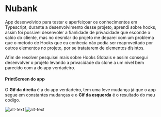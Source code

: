 # Nubank

App desenvolvido para testar e aperfeiçoar os conhecimentos em Typescript, durante a desenvolvimento desse projeto, aprendi sobre hooks,
assim foi possivel desenvoler a fianlidade de privacidade que esconde o saldo do cliente, mas no desrolar do projeto me deparei com um problema
que o metodo de Hooks que eu conhecia não podia ser reaproveitado por outros elementos no projeto, por se tratatarem de elementos disintos.

Afim de resolver pesquisei mais sobre Hooks Globais e assim consegui desenvolver o projeto levando a privacidade do clone a um nivel bem parecido
com a do app verdadeiro.

#### PrintScreen do app

O **Gif da direita** é a do app verdadeiro, tem uma leve mudança já que o app segue em constantes mudanças e o **Gif da esquerda** é o resultado do meu codigo.

![alt-text](GIF/image0.gif) ![alt-text](GIF/image1.gif)

